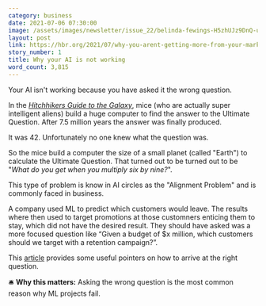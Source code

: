 ```yaml
---
category: business
date: 2021-07-06 07:30:00
image: /assets/images/newsletter/issue_22/belinda-fewings-H5zhUJz9DnQ-unsplash.jpeg
layout: post
link: https://hbr.org/2021/07/why-you-arent-getting-more-from-your-marketing-ai
story_number: 1
title: Why your AI is not working
word_count: 3,815
---
```


Your AI isn't working because you have asked it the wrong question.

In the *[Hitchhikers Guide to the Galaxy](https://www.amazon.co.uk/dp/B003GK2180)*, mice (who are actually super intelligent aliens) build a huge computer to find the answer to the Ultimate Question. After 7.5 million years the answer was finally produced. 

It was 42. Unfortunately no one knew what the question was. 

So the mice build a computer the size of a small planet (called "Earth") to calculate the Ultimate Question. That turned out to be turned out to be "*What do you get when you multiply six by nine?*".

This type of problem is know in AI circles as the "Alignment Problem" and is commonly faced in business.

A company used ML  to predict which customers would leave. The results  where then used to target promotions at those customners enticing them to stay, which did not have the desired result. They should have asked was a more focused question like “Given a budget of $x million, which customers should we target with a retention campaign?”.

This [article](https://hbr.org/2021/07/why-you-arent-getting-more-from-your-marketing-ai) provides some useful pointers on how to arrive at the right question.

🛎️ **Why this matters:** Asking the wrong question is the most common reason why ML projects fail.